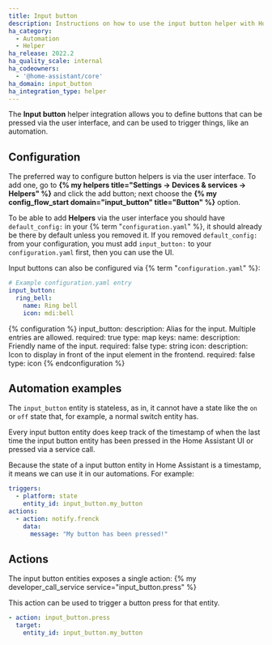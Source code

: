 ```yaml
---
title: Input button
description: Instructions on how to use the input button helper with Home Assistant.
ha_category:
  - Automation
  - Helper
ha_release: 2022.2
ha_quality_scale: internal
ha_codeowners:
  - '@home-assistant/core'
ha_domain: input_button
ha_integration_type: helper
---
```


The **Input button** helper integration allows you to define buttons that
can be pressed via the user interface, and can be used to trigger things,
like an automation.

## Configuration

The preferred way to configure button helpers is via the user interface.
To add one, go to **{% my helpers title="Settings -> Devices & services -> Helpers" %}**
and click the add button; next choose the **{% my config_flow_start domain="input_button" title="Button" %}** option.

To be able to add **Helpers** via the user interface you should have
`default_config:` in your {% term "`configuration.yaml`" %}, it should already be there by
default unless you removed it. If you removed `default_config:` from your
configuration, you must add `input_button:` to your `configuration.yaml` first,
then you can use the UI.

Input buttons can also be configured via {% term "`configuration.yaml`" %}:

```yaml
# Example configuration.yaml entry
input_button:
  ring_bell:
    name: Ring bell
    icon: mdi:bell
```

{% configuration %}
input_button:
  description: Alias for the input. Multiple entries are allowed.
  required: true
  type: map
  keys:
    name:
      description: Friendly name of the input.
      required: false
      type: string
    icon:
      description: Icon to display in front of the input element in the frontend.
      required: false
      type: icon
{% endconfiguration %}

## Automation examples

The `input_button` entity is stateless, as in, it cannot have a state like the
`on` or `off` state that, for example, a normal switch entity has.

Every input button entity does keep track of the timestamp of when the last time
the input button entity has been pressed in the Home Assistant UI or pressed via
a service call.

Because the state of a input button entity in Home Assistant is a timestamp, it
means we can use it in our automations. For example:

```yaml
triggers:
  - platform: state
    entity_id: input_button.my_button
actions:
  - action: notify.frenck
    data:
      message: "My button has been pressed!"
```

## Actions

The input button entities exposes a single action:
{% my developer_call_service service="input_button.press" %}

This action can be used to trigger a button press for that entity.

```yaml
- action: input_button.press
  target:
    entity_id: input_button.my_button
```
